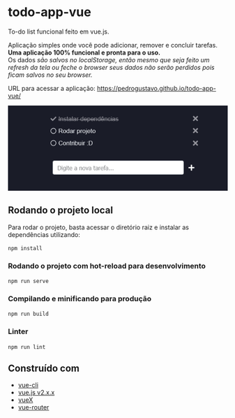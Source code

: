 # todo-app-vue
To-do list funcional feito em vue.js.

Aplicação simples onde você pode adicionar, remover e concluir tarefas. **Uma aplicação 100% funcional e pronta para o uso.**   
Os dados _são salvos no localStorage, então mesmo que seja feito um refresh da tela ou feche o browser seus dados não serão perdidos pois ficam salvos no seu browser._

URL para acessar a aplicação: https://pedrogustavo.github.io/todo-app-vue/

![To do app preview](src/assets/to-do-app.png)

## Rodando o projeto local
Para rodar o projeto, basta acessar o diretório raiz e instalar as dependências utilizando:
```
npm install
```

### Rodando o projeto com hot-reload para desenvolvimento
```
npm run serve
```

### Compilando e minificando para produção
```
npm run build
```

### Linter
```
npm run lint
```
## Construído com
- [vue-cli](https://cli.vuejs.org/)
- [vue.js v2.x.x](https://vuejs.org/)
- [vueX](https://vuex.vuejs.org/)
- [vue-router](https://router.vuejs.org/)
